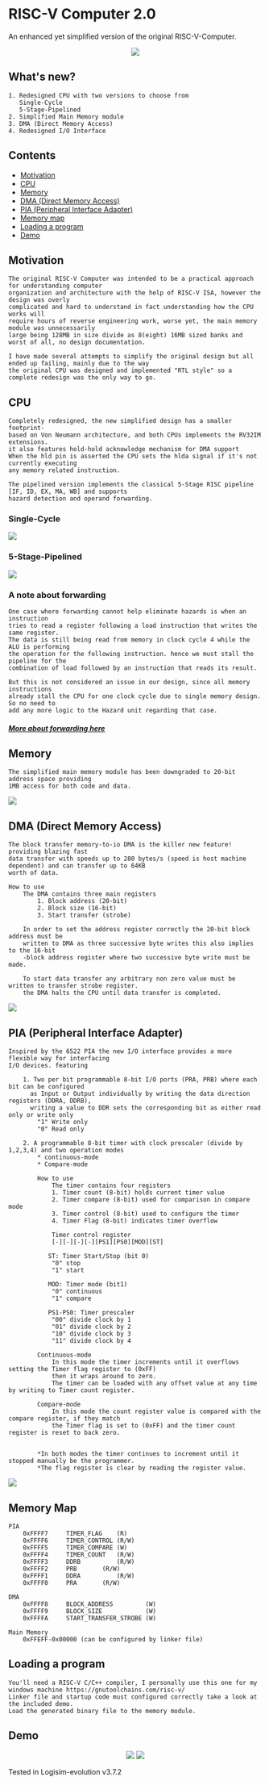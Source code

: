 # RISC-V Computer 2.0
An enhanced yet simplified version of the original RISC-V-Computer.

<p align="center">
	<img src="gifs/shunting_yard_demo.gif"/>
</p>
	
## What's new?
	1. Redesigned CPU with two versions to choose from
	   Single-Cycle
	   5-Stage-Pipelined
	2. Simplified Main Memory module
	3. DMA (Direct Memory Access)
	4. Redesigned I/O Interface 

## Contents
* [Motivation](#motivation)<br />
* [CPU](#cpu)<br />
* [Memory](#memory)<br />
* [DMA (Direct Memory Access)](#dma)<br />
* [PIA (Peripheral Interface Adapter)](#pia)<br />
* [Memory map](#mmap)<br />
* [Loading a program](#program)<br />
* [Demo](#demo)<br />

## Motivation <a name="motivation"></a>

	The original RISC-V Computer was intended to be a practical approach for understanding computer
	organization and architecture with the help of RISC-V ISA, however the design was overly
	complicated and hard to understand in fact understanding how the CPU works will 
	require hours of reverse engineering work, worse yet, the main memory module was unnecessarily
	large being 128MB in size divide as 8(eight) 16MB sized banks and worst of all, no design documentation.
	
	I have made several attempts to simplify the original design but all ended up failing, mainly due to the way
 	the original CPU was designed and implemented "RTL style" so a complete redesign was the only way to go.
 
## CPU <a name="cpu"></a>

	Completely redesigned, the new simplified design has a smaller footprint-
	based on Von Neumann architecture, and both CPUs implements the RV32IM extensions.              
	it also features hold-hold acknowledge mechanism for DMA support
	When the hld pin is asserted the CPU sets the hlda signal if it's not currently executing
	any memory related instruction. 
	
	The pipelined version implements the classical 5-Stage RISC pipeline [IF, ID, EX, MA, WB] and supports 
	hazard detection and operand forwarding.
	
### Single-Cycle
<img src="screenshots/cpu_sc.png"/>

### 5-Stage-Pipelined
<img src="screenshots/cpu_5pl.png" />
	 
### A note about forwarding
	One case where forwarding cannot help eliminate hazards is when an instruction
	tries to read a register following a load instruction that writes the same register.
	The data is still being read from memory in clock cycle 4 while the ALU is performing
	the operation for the following instruction. hence we must stall the pipeline for the
	combination of load followed by an instruction that reads its result.
	
	But this is not considered an issue in our design, since all memory instructions
	already stall the CPU for one clock cycle due to single memory design. So no need to 
	add any more logic to the Hazard unit regarding that case.  	
#####   [More about forwarding here](https://www.cs.umd.edu/~meesh/411/CA-online/chapter/handling-data-hazards/index.html)
	
## Memory <a name="memory"></a>

	The simplified main memory module has been downgraded to 20-bit address space providing
	1MB access for both code and data. 
	
<img src="screenshots/memory.png" />

## DMA (Direct Memory Access) <a name="dma"></a>

	The block transfer memory-to-io DMA is the killer new feature! providing blazing fast
	data transfer with speeds up to 280 bytes/s (speed is host machine dependent) and can transfer up to 64KB
	worth of data.
	
	How to use
		The DMA contains three main registers 
			1. Block address (20-bit)
			2. Block size (16-bit)
			3. Start transfer (strobe)
		
		In order to set the address register correctly the 20-bit block address must be 
		written to DMA as three successive byte writes this also implies to the 16-bit 
		-block address register where two successive byte write must be made.

		To start data transfer any arbitrary non zero value must be written to transfer strobe register. 
		the DMA halts the CPU until data transfer is completed. 
		
<img src="screenshots/dma.png"/>
	
## PIA (Peripheral Interface Adapter) <a name="pia"></a>

	Inspired by the 6522 PIA the new I/O interface provides a more flexible way for interfacing
	I/O devices. featuring
	
		1. Two per bit programmable 8-bit I/O ports (PRA, PRB) where each bit can be configured
		  as Input or Output individually by writing the data direction registers (DDRA, DDRB), 
		  writing a value to DDR sets the corresponding bit as either read only or write only
			"1" Write only
			"0" Read only
   
		2. A programmable 8-bit timer with clock prescaler (divide by 1,2,3,4) and two operation modes
			* continuous-mode
			* Compare-mode
		
			How to use
			    The timer contains four registers
				1. Timer count (8-bit) holds current timer value
				2. Timer compare (8-bit) used for comparison in compare mode
				3. Timer control (8-bit) used to configure the timer
				4. Timer Flag (8-bit) indicates timer overflow 
			
			    Timer control register	 	
				[-][-][-][-][PS1][PS0][MOD][ST]
			    
			   ST: Timer Start/Stop (bit 0)
				"0" stop
				"1" start

			   MOD: Timer mode (bit1)
				"0" continuous
				"1" compare
			
			   PS1-PS0: Timer prescaler
				"00" divide clock by 1
				"01" divide clock by 2
				"10" divide clock by 3
				"11" divide clock by 4
			     
			Continuous-mode 
				In this mode the timer increments until it overflows setting the Timer flag register to (0xFF)
				then it wraps around to zero.
				The timer can be loaded with any offset value at any time by writing to Timer count register.  
			
			Compare-mode
				In this mode the count register value is compared with the compare register, if they match
				the Timer flag is set to (0xFF) and the timer count register is reset to back zero.
			
			
			*In both modes the timer continues to increment until it stopped manually be the programmer.
			*The flag register is clear by reading the register value. 
				
<img src="screenshots/pia.png"/>
			
## Memory Map <a name="mmap"></a>
	PIA
		0xFFFF7		TIMER_FLAG    (R)
		0xFFFF6		TIMER_CONTROL (R/W)
		0xFFFF5		TIMER_COMPARE (W)
		0xFFFF4		TIMER_COUNT   (R/W)
		0xFFFF3		DDRB	      (R/W)
		0xFFFF2		PRB	      (R/W)
		0xFFFF1		DDRA	      (R/W)
		0xFFFF0		PRA	      (R/W)
		
	DMA 
		0xFFFF8		BLOCK_ADDRESS         (W)
		0xFFFF9		BLOCK_SIZE    	      (W)
		0xFFFFA		START_TRANSFER_STROBE (W)
	
	Main Memory 
		0xFFEFF-0x00000 (can be configured by linker file)	
	

## Loading a program <a name="program"></a>
	You'll need a RISC-V C/C++ compiler, I personally use this one for my windows machine https://gnutoolchains.com/risc-v/
	Linker file and startup code must configured correctly take a look at the included demo.
	Load the generated binary file to the memory module.

## Demo

<p align="center">
	<img src="gifs/shunting_yard_demo.gif"/>
	<img src="gifs/led_matrix_demo.gif"/>
</p>

Tested in Logisim-evolution v3.7.2	
	
